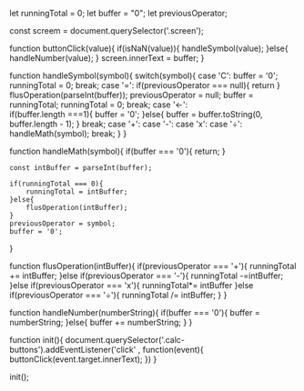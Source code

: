 let runningTotal = 0;
let buffer = "0";
let previousOperator;

const screem = document.querySelector('.screen');

function buttonClick(value){
    if(isNaN(value)){
        handleSymbol(value);
    }else{
        handleNumber(value);
    }
    screen.innerText = buffer;
}

function handleSymbol(symbol){
    switch(symbol){
        case 'C':
           buffer = '0';
           runningTotal = 0;
           break;
        case '=':
           if(previousOperator === null){
             return
            }
            flusOperation(parseInt(buffer));
            previousOperator = null;
            buffer = runningTotal;
            runningTotal = 0;
            break;
        case '←':     
            if(buffer.length ===1){
                buffer = '0';
            }else{
                buffer = buffer.toString(0, buffer.length - 1);
            }
            break;
        case '+':
        case '-':
        case 'x':
        case '÷':
            handleMath(symbol);
            break;
    }
}

function handleMath(symbol){
    if(buffer === '0'){
        return;
    }
       
    const intBuffer = parseInt(buffer);

    if(runningTotal === 0){
        runningTotal = intBuffer;
    }else{
        flusOperation(intBuffer);
    }
    previousOperator = symbol;
    buffer = '0';
}

function flusOperation(intBuffer){
    if(previousOperator === '+'){
        runningTotal += intBuffer;
    }else if(previousOperator === '-'){
        runningTotal -=intBuffer;
    }else if(previousOperator === 'x'){
        runningTotal*= intBuffer
    }else if(previousOperator === '÷'){
        runningTotal /= intBuffer;
    }
}

function handleNumber(numberString){
    if(buffer === '0'){
        buffer = numberString;
    }else{
        buffer += numberString;
    }
}

function init(){
    document.querySelector('.calc-buttons').addEventListener('click' , function(event){
        buttonClick(event.target.innerText);
    })
}

init();
